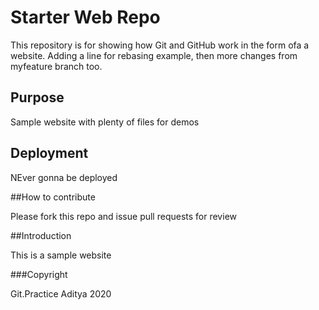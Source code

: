 # Starter Web Repo

This repository is for showing how Git and GitHub work
in the form ofa a website. Adding a line for rebasing example, then more changes from myfeature branch too.

## Purpose

Sample website with plenty of files for demos

## Deployment
NEver gonna be deployed 

##How to contribute 

Please fork this repo and issue pull requests for review

##Introduction 

This is a sample website

###Copyright 

Git.Practice Aditya 2020